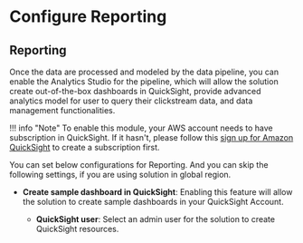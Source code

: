 # Configure Reporting

## Reporting
Once the data are processed and modeled by the data pipeline, you can enable the Analytics Studio for the pipeline, which will allow the solution create out-of-the-box dashboards in QuickSight, provide advanced analytics model for user to query their clickstream data, and data management functionalities.

!!! info "Note"
    To enable this module, your AWS account needs to have subscription in QuickSight. If it hasn't, please follow this [sign up for Amazon QuickSight](https://docs.aws.amazon.com/quicksight/latest/user/signing-up.html) to create a subscription first.

You can set below configurations for Reporting. And you can skip the following settings, if you are using solution in global region.

  * **Create sample dashboard in QuickSight**: Enabling this feature will allow the solution to create sample dashboards in your QuickSight Account.

    * **QuickSight user**: Select an admin user for the solution to create QuickSight resources.




